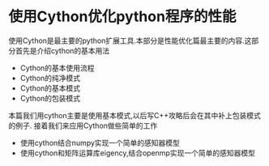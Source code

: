 # 使用Cython优化python程序的性能

使用Cython是最主要的python扩展工具.本部分是性能优化篇最主要的内容.这部分首先是介绍cython的基本用法

+ Cython的基本使用流程
+ Cython的纯净模式
+ Cython的基本模式
+ Cython的包装模式

本篇我们用cython主要是使用基本模式,以后写C++攻略后会在其中补上包装模式的例子.
接着我们来应用Cython做些简单的工作

+ 使用cython结合numpy实现一个简单的感知器模型
+ 使用cython和矩阵运算库eigency,结合openmp实现一个简单的感知器模型
